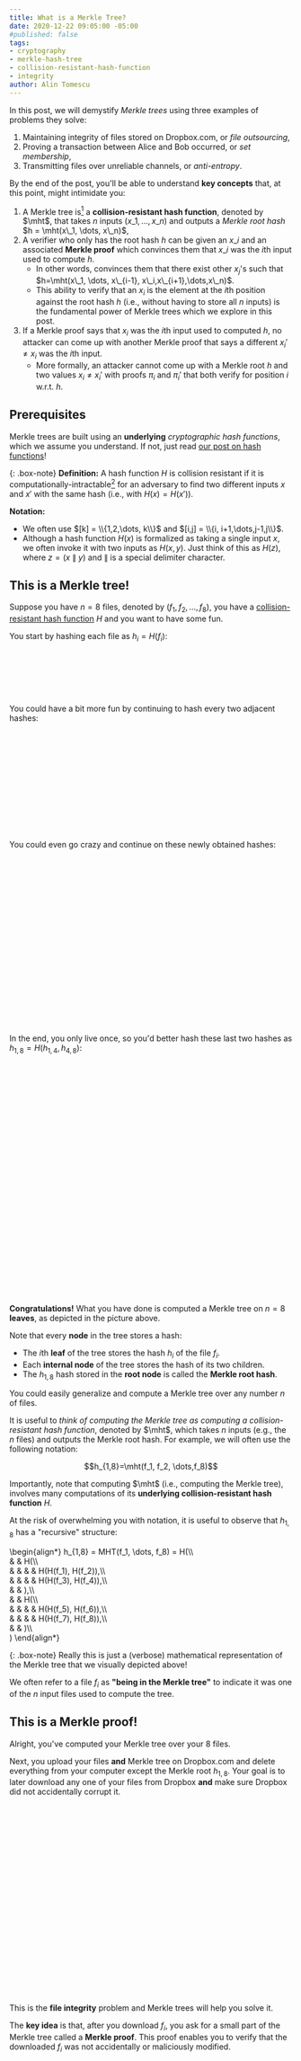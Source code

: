 ```yaml
---
title: What is a Merkle Tree?
date: 2020-12-22 09:05:00 -05:00
#published: false
tags:
- cryptography
- merkle-hash-tree
- collision-resistant-hash-function
- integrity
author: Alin Tomescu
---
```


In this post, we will demystify _Merkle trees_ using three examples of problems they solve:

 1. Maintaining integrity of files stored on Dropbox.com, or _file outsourcing_,
 1. Proving a transaction between Alice and Bob occurred, or _set membership_,
 1. Transmitting files over unreliable channels, or _anti-entropy_.
 <!-- 1. Signing many documents fast, or _batch signing_. -->
 <!-- 1. Proving Alice's current Ethereum balance is 20 ETH, or _proving dictionary lookups_. -->

<p hidden>$$
\def\mht{\mathsf{MHT}}
\def\mrh{h_{\mathsf{root}}}
\def\vect#1{\boldsymbol{\vec{#1}}}
$$</p>

By the end of the post, you'll be able to understand **key concepts** that, at this point, might intimidate you:

 1. A Merkle tree is[^consideredtobe] a **collision-resistant hash function**, denoted by $\mht$, that takes $n$ inputs $(x\_1, \dots, x\_n)$ and outputs a _Merkle root hash_ $h = \mht(x\_1, \dots, x\_n)$,
 1. A verifier who only has the root hash $h$ can be given an $x\_i$ and an associated **Merkle proof** which convinces them that $x\_i$ was the $i$th input used to compute $h$.
    + In other words, convinces them that there exist other $x_j$'s such that $h=\mht(x\_1, \dots, x\_{i-1}, x\_i,x\_{i+1},\dots,x\_n)$.
    + This ability to verify that an $x_i$ is the element at the $i$th position against the root hash $h$ (i.e., without having to store all $n$ inputs) is the fundamental power of Merkle trees which we explore in this post.
 1. If a Merkle proof says that $x_i$ was the $i$th input used to computed $h$, no attacker can come up with another Merkle proof that says a different $x_i'\ne x_i$ was the $i$th input.
    - More formally, an attacker cannot come up with a Merkle root $h$ and two values $x_i\ne x_i'$ with proofs $\pi_i$ and $\pi_i'$ that both verify for position $i$ w.r.t. $h$.

<!-- 1. Merkle tree are quite **versatile.** They can be used to hash sets, vectors, dictionaries, directed acyclic graphs (DAGs), and many other types of data.
    + Even better, when used to hash a set (or a dictionary), the Merkle tree can be "organized" carefully to allow for **non-membership proofs** of elements in the set (or of keys in the dictionary) -->

## Prerequisites

Merkle trees are built using an **underlying** _cryptographic hash functions_, which we assume you understand.
If not, just read [our post on hash functions][hashurl]!

{: .box-note}
**Definition:** A hash function $H$ is collision resistant if it is computationally-intractable[^handwave] for an adversary to find two different inputs $x$ and $x'$ with the same hash (i.e., with $H(x) = H(x')$).

**Notation:**

 - We often use $[k] = \\{1,2,\dots, k\\}$ and $[i,j] = \\{i, i+1,\dots,j-1,j\\}$.
 - Although a hash function $H(x)$ is formalized as taking a single input $x$, we often invoke it with two inputs as $H(x,y)$. Just think of this as $H(z)$, where $z=(x\ \|\ y)$ and $\|$ is a special delimiter character.

## This is a Merkle tree!

Suppose you have $n=8$ files, denoted by $(f_1, f_2, \dots, f_8)$, you have a [collision-resistant hash function][hashurl] $H$ and you want to have some fun.

You start by hashing each file as $h_i = H(f_i)$:

<!--
\begin{align\*}
h_1 &= H(f_1)\\\\\
h_2 &= H(f_2)\\\\\
    \vdots\\\\\
h_8 &= H(f_8)
\end{align\*}
-->

<div style="height: 80px; background: url(/uploads/merkle-tree-level-1.png) no-repeat bottom; background-size: 100% auto;"></div>

You could have a bit more fun by continuing to hash every two adjacent hashes:

<!--
\begin{align\*}
h_{1,2} &= H(h_1, h_2)\\\\\
h_{3,4} &= H(h_3,h_4)\\\\\
h_{5,6} &= H(h_5, h_6)\\\\\
h_{7,8} &= H(h_7,h_8)
\end{align\*}
-->

<div style="height: 180px; background: url(/uploads/merkle-tree-level-2.png) no-repeat bottom; background-size: 100% auto;"></div>

You could even go crazy and continue on these newly obtained hashes:

<!--
$$h_{1,4} = H(h_{1,2}, h_{3,4}), h_{5,8} = H(h_{5,6}, h_{7,8})$$
-->

<div style="height: 300px; background: url(/uploads/merkle-tree-level-3.png) no-repeat bottom; background-size: 100% auto;"></div>

In the end, you only live once, so you'd better hash these last two hashes as $h_{1,8} = H(h_{1,4}, h_{4,8})$:

<div style="height: 415px; background: url(/uploads/merkle-tree-level-4.png) no-repeat bottom; background-size: 100% auto;"></div>

**Congratulations!**
What you have done is computed a Merkle tree on $n=8$ **leaves**, as depicted in the picture above.

Note that every **node** in the tree stores a hash:

 - The $i$th **leaf** of the tree stores the hash $h_i$ of the file $f_i$.
 - Each **internal node** of the tree stores the hash of its two children.
 - The $h_{1,8}$ hash stored in the **root node** is called the **Merkle root hash**.

<!-- As we'll argue later, this Merkle root hash can be viewed as a collision-resistant hash of the 8 files. -->

You could easily generalize and compute a Merkle tree over any number $n$ of files.

It is useful to _think of computing the Merkle tree as computing a collision-resistant hash function_, denoted by $\mht$, which takes $n$ inputs (e.g., the $n$ files) and outputs the Merkle root hash.
For example, we will often use the following notation:

$$h_{1,8}=\mht(f_1, f_2, \dots,f_8)$$

Importantly, note that computing $\mht$ (i.e., computing the Merkle tree), involves many computations of its **underlying collision-resistant hash function** $H$. 

At the risk of overwhelming you with notation, it is useful to observe that $h_{1,8}$ has a "recursive" structure:

\begin{align\*}
h_{1,8} = MHT(f_1, \dots, f_8) = H(\\\\\
    & & H(\\\\\
    & & & & H(H(f_1), H(f_2)),\\\\\
    & & & & H(H(f_3), H(f_4)),\\\\\
    & &  ),\\\\\
    & & H(\\\\\
    & & & & H(H(f_5), H(f_6)),\\\\\
    & & & & H(H(f_7), H(f_8)),\\\\\
    & &  )\\\\\
)
\end{align\*}

{: .box-note}
Really this is just a (verbose) mathematical representation of the Merkle tree that we visually depicted above!

We often refer to a file $f_i$ as **"being in the Merkle tree"** to indicate it was one of the $n$ input files used to compute the tree.

<!--It is useful to number the **levels** of a Merkle tree built over $2^{k-1} < n\le 2^k$ leaves from 1 (i.e., the bottom level storing the leaves) to $k+1$ (i.e., the top level storing the root node).-->

## This is a Merkle proof!

Alright, you've computed your Merkle tree over your 8 files.

Next, you upload your files **and** Merkle tree on Dropbox.com and delete everything from your computer except the Merkle root $h_{1,8}$.
Your goal is to later download any one of your files from Dropbox **and** make sure Dropbox did not accidentally corrupt it.

<div style="height: 340px; background: url(/uploads/merkle-send-to-dropbox.png) no-repeat bottom; background-size: 100% auto;"></div>

This is the **file integrity** problem and Merkle trees will help you solve it.

The **key idea** is that, after you download $f_i$, you ask for a small part of the Merkle tree called a **Merkle proof**.
This proof enables you to verify that the downloaded $f_i$ was not accidentally or maliciously modified.

<div style="height: 340px; background: url(/uploads/merkle-proof-from-dropbox.png) no-repeat bottom; background-size: 100% auto;"></div>

<!--
Merkle trees allow you to verify that the file $f_i$ you downloaded from Dropbox was indeed the same file used to compute the Merkle root $h_{1,8}$.
-->

But how do you verify?

Well, observe that the Merkle proof for $f_i$ is exactly the subset of hashes in the Merkle tree that, together with $f_i$, allow you to recompute the root hash of the Merkle tree and check it matches the real hash $h_{1,8}$, **without knowing any of the other hashed files**.

So, to verify the proof, you simply "fill in the blanks" in the picture above by computing the missing hashes depicted with dotted boxes, in this order:
\begin{align\*}
    h_3' &= H(f_3)\\\\\
    h_{3,4}' &= H(h_3', h_4)\\\\\
    h_{1,4}' &= H(h_{1,2}, h_{3,4}')\\\\\
    h_{1,8}' &= H(h_{1,4}', h_{5,8})
\end{align\*}

Lastly, you check that the Merkle root $h_{1,8}'$ you computed above is equal to the Merkle root $h_{1,8}$ you kept locally!
If that's the case, then you can be sure you downloaded the correct $f_i$ (and we prove this later).

<div style="height: 340px; background: url(/uploads/merkle-proof-verification.png) no-repeat bottom; background-size: 100% auto;"></div>

<!-- In other words, such a Merkle proof is a **membership proof** of $f_i$ in the Merkle tree with root hash $h_{1,8}$. -->

{: .box-note}
But why does this check suffice as a proof that $f_i$ was downloaded correctly?
Here's some intuition.
Since the Merkle proof verified, this means you were able to recompute the root hash $h_{1,8}$ by using $f_i$ as the $i$th input and the Merkle proof as the remaining inputs.
If the proof verification had yielded the same hash $h_{1,8}$ but with a different file $f_i' \ne f_i$ as the $i$th input, then this would yield a collision in the underlying hash function $H$ used to build the tree.
This last observation is not trivial to see but we will help you see it later, when we argue security formally.
<!-- in the Merkle tree, which is modelled as collision-resistant hash function $\mht$. -->
<!-- This, in turn, can be turned into a collision-->

### Why use large Merkle proofs anyway?

Forget the Merkle tree!
Since you only have eight files, you could check integrity by storing their hashes $h_i=H(f_i)$ rather than their Merkle root $h_{1,8} = \mht(f_1, \dots, f_8)$.
After all, the $h_i$ hashes are much smaller than the files themselves.

Then, when you download $f_i$, you hash it as $y_i = H(f_i)$ and check that $h_i = y_i$.
Since $H$ is [collision-resistant][hashurl], you can be certain that $f_i$ was not modified.
(Indeed, we already discussed how [hash functions can be used for download file integrity][hashurl] in our previous post.)

One advantage of this approach is you no longer need to download Merkle proofs.

Unfortunately, the problem with this approach is you have to store $n$ hashes when you outsource $n$ files.
While this is fine when $n=8$, it is no so great when $n=1,000,000,000$!

_"But that's crazy! Who has one billion files?"_ you might protest.

Well, just take a look at the [Certificate Transparency (CT)][ct] project, which builds a Merkle tree over the set of all digital certificates of HTTPS websites.
These Merkle trees easily have hundreds of millions of leaves and are designed to scale to billions.

**Moral of the story:**
To avoid the need for the verifier to store a hash for each one of the $n$ outsourced file, we use Merkle trees.
This way, you only need to store a Merkle root hash (rather than $n$ hashes) and receive an $O(\log{n})$-sized Merkle proof with each downloaded file.

{: .box-note}
If you are still concerned about large Merkle proof size, you should look at more _algebraic_ **vector commitments (VCs)**, such as recent ones based on [polynomial commitments](https://alinush.github.io/2020/05/06/aggregatable-subvector-commitments-for-stateless-cryptocurrencies.html) or on [RSA assumptions](https://alinush.github.io/2020/11/24/Catalano-Fiore-Vector-Commitments.html).
However, be aware that VCs come with their own performance bottlenecks and other caveats.

## What else is a Merkle tree useful for?

Now that we know how a Merkle tree is computed and how Merkle proofs work, let's dig into a few more use-cases.

<!-- You are probably on this blog because you are interested in blockchains, so let's use a few relevant examples. -->

### Efficiently proving Bitcoin transactions were validated

Recall that a Bitcoin block is just a _set of transactions_ that were validated by a miner.

**Problem:**
Sometimes it is useful for _Alice_, who is running Bitcoin on her mobile phone, to verify that she received a payment transaction from _Bob_.

<img src="/uploads/merkle-bitcoin-1.png" />

**Inefficient, consensus-based solution:**
Alice could simply download every newly mined Bitcoin block on her phone and inspect the block for a transaction from Bob that pays her.
But this requires Alice to download a lot of data (1 MiB / block), which can be either slow or expensive, since mobile data costs money.
_(The unstated assumption here is that Alice relies on Bitcoin's proof-of-work consensus protocol to decide whether a block is valid. These consensus-related details are covered in other posts[^post1]$^,$[^post2] on this blog.)_

{: .box-warning}
**Insecure, polling-based solution:**
Note that Alice cannot just simply ask nodes on the Bitcoin network, _"Hey, was I paid by Bob?"_ since nodes can lie and say _"Yes, you were"_ showing her a transaction from Bob that is actually not yet incorporated into a block.

**Efficient, Merkle-based solution:**
If Alice was indeed paid by Bob, then Bitcoin can prove this to her via a **Merkle proof**. 
Specifically, Alice will ask a Bitcoin node if she was paid by Bob in the latest block, but instead of simply trusting the _"Yes, you were paid and here's the transaction"_ answer, she will ask the node to _prove membership of the transaction_ in the block via a Merkle proof.

Importantly, Alice never has to download the full block: she only needs to download a small part of the block called the **block header**, which contains the root of a Merkle tree built over all transactions in that block[^catena].
This way, Alice can verify the Merkle proof leading to Bob's transaction in this tree, which will assure her that Bob's transaction is in the block without having to download the other transactions.

<img src="/uploads/merkle-bitcoin-2.png" />

{: .box-warning}
This Merkle-based solution still requires Alice to rely on Bitcoin's proof-of-work consensus to validate block _headers_. 
However, since headers are 80 bytes, this is much more efficient than downloading full (1 MiB) blocks.
Furthermore, some of you might note that, because of Bitcoin's _chronologically-ordered_ Merkle tree, a node can still lie and say _"No, you weren't paid by Bob"_ and Alice would have no way to tell the truth _efficiently_ without actually downloading every new block and inspecting it.
One way this problem could be solved is by re-ordering Bitcoin's Merkle tree, either by the payer or by the payee's Bitcoin address.
We leave the details of this to another post.
<!-- We touch upon this briefly later, when discussing Ethereum's Merkle tree.-->

**Moral of the story:** 
The beauty of Merkle trees is that a _prover_, who has a large set of data (e.g., thousands of transactions) can convince a _verifier_, who has access to the set's Merkle root hash, that a piece of data (e.g., a single transaction) is in this large set by giving the verifier a Merkle proof.

### Downloading files over corrupted channels, or anti-entropy via Merkle trees

In our previous example, we showed how you could outsource your files to Dropbox and **detect** malicious or accidental modifications of any of your files.

Suppose the modifications were accidental due to an unreliable connection to Dropbox.
It would be nice if you could not just _detect_ these modifications but actually **recover** from them and eventually download the original, unmodified file.

**The naive solution** would be to simply restart the file download whenever you detect a modification via the Merkle-based technique we discussed before.
However, this could be painfully slow.
In fact, if the connection is sufficiently unreliable and if the file is sufficiently large, this might never terminate.

A **better solution** is to split the file into **blocks** and use the Merkle tree to detect modifications _at the block level_ (i.e., at a finer granularity) rather than at the file level.
This way, you only need to restart the download for incorrectly downloaded blocks, which helps you make steady progress.

To keep things simple, we will focus on a simpler scenario where just one file is outsourced to Dropbox rather than $n$ files.
We will discuss later how this can be generalized to $n$ files.

#### Inefficient: Recovering corrupted file blocks with one Merkle proof per block

As we said above, we will split the file $f$ into, say, $b=8$ **blocks**:

$$f = ( f^1, f^2,\dots, f^8 )$$

Then, we will build a Merkle tree over these 8 blocks:

<img src="/uploads/merkle-anti-entropy-1.png" />

As before, you send $f$ and the Merkle tree to Dropbox, and you store $h_{1,8}$ locally.

Next, to download $f$ reliably, you will now download each block of $f$ with its Merkle proof, which you verify as discussed in the beginning of the post.
And if a block's proof does not verify, you ask for that block and its proof again until it does.
Ultimately, the unreliable channel will become reliable and the proof will verify.

This approach is better than the previous one because, when the channel is unreliable, you do not need to restart the download of $f$ from scratch.
Instead, you only restart the download for the specific block of $f$ that failed downloading.

{: .box-note}
Note that there's an interesting choice of block size to be made, as a function of the unreliability of the channel.
However, this is beyond the purpose of this post.
Also note that there are other ways to deal with unreliable channels, such as error-correcting codes, which again are beyond the purpose of this post.

<!-- this **first solution** always involves downloading all $b-1$ hashes in the Merkle tree (roughly[^pow2]), in addition to the blocks themselves. -->
Unfortunately, in this **first solution**, you are re-downloading the full Merkle tree, in addition to the blocks themselves.
This is because Dropbox sends a Merkle proof for _every_ block[^dedup], **even if that block is correct**.

We will fix this next.

#### Recovering corrupted file blocks with one Merkle proof per *corrupted* block

A **better solution** is to observe that you can first _optimistically_ download all $b=8$ blocks, and rebuild the Merkle tree over them.
If you get the same root hash $h_{1,8}$, you have downloaded the file $f$ correctly and you are done!

Otherwise, let's go through an example to see how you would identify the corrupted blocks.
Assume, for simplicity, that only block $5$ (denoted by $f^5$) is corrupted.
Then, the Merkle tree you re-compute during the download would differ _only slightly_ from the one you originally computed above.

Specifically, you would re-compute the tree below, with the difference highlighted in red:

<img src="/uploads/merkle-anti-entropy-2.png" />

If all blocks were correct, you expect the root hash of the Merkle tree above to be $h_{1,8}$.
However, the blocks you downloaded yielded a different root hash $h_{1,8}'$.
This tells you some of the blocks are corrupted!

Even better, you realize that either:

 1. Some of the first $b/2$ blocks were corrupted,
 2. Some of the last $b/2$ blocks were corrupted,
 3. Or both!

And because you have the actual root hash $h_{1,8}$, you can actually tell which one of these cases you are in!
How?
You simply ask for the children $(h_{1,4}, h_{5,8})$ of the root $h_{1,8}$ until you receive the correct ones that verify: i.e., the ones such that $h_{1,8} = H(h_{1,4}, h_{5,8})$.

Once you have the correct children, you immediately notice that you computed the correct $h_{1,4}$ but computed a different $h_{5,8}'$ instead of $h_{5,8}$.
This tells you the first 4 blocks were correct, but the last 4 were not. 
As a result, you can now ignore the first (correct) half of the Merkle tree for blocks $f^1,\dots,f^4$ and focus on the second (corrupted) half for blocks $f^5,\dots,f^8$.

<img src="/uploads/merkle-anti-entropy-3.png" />

In other words, you have now reduced your initial problem of to a smaller subproblem!
Specifically, you must now identify the corrupted block amongst blocks $f^5,\dots,f^8$.
And, since you now know that their real Merkle root hash is $h_{5,8}$, you just need to recursively apply the same technique!

Importantly, you should convince yourself that this approach works even if there is more than one corrupted block: you will just have more sub-problems.
Furthermore, note that if all blocks are corrupted, then this approach effectively downloads all Merkle hashes in the tree.
However, if just one block is corrupted, this approach will only download the hashes along the path to that block (i.e., the ones in red in the figure above) and the Merkle proof for that block (i.e., the sibling nodes of the red nodes).

In general, this approach only downloads (roughly) a Merkle proof _per corrupted block_, without re-downloading common hashes across different proofs.
In contrast, the first solution downloaded one Merkle proof _per downloaded block_, even if the block was correct!

#### Generalizing to more than one file

We can generalize the approach above to multiple files.
The key idea is to build a Merkle tree over each file's blocks as already described.
If we have $n$ files, we get $n$ Merkle trees with root hashes $r_1, r_2, \dots, r_{n-1}$ and $r_n$, respectively.
Next, we build another Merkle tree over these root hashes.
Lastly, denote this tree's root hash by $z_{1,n}$.

For example, here's what this would look like when $n=8$:

<img src="/uploads/merkle-anti-entropy-4.png" />

Now, when downloading, say, the 2nd file $f_2$ over an unreliable channel, you first ask for the 2nd leaf of the Merkle tree with root $z_{1,8}$, which is $r_2$, together with a Merkle proof.
Once again, because the channel is unreliable, you might have to ask multiple times until the proof verifies.
Finally, once you have $r_2$, you can run the protocol described above, since you have the root hash of $f_2$'s Merkle tree! 

<!--
It could be that either:

 - some of the first $b/2$ blocks were downloaded incorrectly,
 - some of the last $b/2$ blocks were downloaded incorrectly, 
 - or both!

To tell which half of the file is invalid, you ask for the left and right hashes $h_L, h_R$ under the root $\ell_i$ and verify their correctness by checking if $\ell_i = H(h_L, h_R)$.
Importantly, note that $h_L$ is the Merkle root built over the first $b/2$ blocks while $h_R$ is the one for the last $b/2$ blocks:

\begin{align}
h_L &= \mht(f_i^1,\dots,f_i^{b/2})\\\\\
h_R &= \mht(f_i^{b/2+1},\dots,f_i^b)
\end{align}

Next, you check if the corresponding hashes you computed from the $b$ downloaded blocks match $h_L$ and $h_R$.
If one of them matches, then you are guaranteed its corresponding blocks were downloaded correctly.
If one (or both) of them does not match, you can now recurse on these hashes, reducing the problem of size $b$ to a problem of size $b/2$ (or to two problems of size $b/2$).


This is very nice in practice, since it could turn out that, say, the last $b/2$ blocks under $h_R$ are all correct, in which case, you never need to ask for any more Merkle hashes in that side of $f_i$'s lower Merkle tree.

Even if both halves of the file are corrupted, you can identify the individual corrupted blocks by repeating the process above recursively until you get to a subproblem of size one: i.e., you have the correct hash of two blocks in the bottom of the tree but the two blocks you've downloaded do not verify against this hash.
Therefore, you can ask Dropbox.com to resend those two blocks until they verify.

{: .box-warning}
**A small clarification:** It could be that only one of these two blocks are corrupted and not both of them.
However, you would have no way of knowing which one.
This is why you must ask for both.
To avoid this overhead, you can build the Merkle tree over the hashes $H(f_i^j)$, rather than over the $f_i^j$ blocks directly.
This way, a subproblem of size one involves you having the hash of single block and asking the server for that block only.
-->

<!-- 
For simplicity, assume each file has $b$ blocks.
Since you have $n$ files, this means you'll have $n\times b$ blocks in total.

You can now build a Merkle tree over these $n\times b$ blocks and store it on Dropbox.com.

**TODO: picture with full upper & lower Merkle tree**

As explained in the beginning of the post, we can think of the Merkle tree as hash function $\mht$ that takes multiple inputs (e.g., the $n\times b$ blocks) and outputs the Merkle root $h$:

$$h=\mht(f_1^1,\dots,f_1^b\mathbf{, }\ f_2^1,\dots, f_2^b\mathbf{, }\ \dots\mathbf{, }\ f_n^1,\dots,f_n^b)$$ 

Next, let us focus on the Merkle **sub**tree built over just the blocks of file $f_i$ (highlighted above in **TODO:** pick color).
We notice two things.
First, this is just a Merkle tree over the $b$ blocks of file $f_i$.
We'll refer to this as the $i$th **lower Merkle tree** and we'll use $\ell_i$ to denote its root hash:

$$\ell_i = \mht(f_i^1,\dots,f_i^b)$$

Second, we'll refer to the Merkle tree built over all these $\ell_i$ Merkle hashes as **the upper Merkle tree**.
In other words, the Merkle root hash $h$ can be expressed as:

\begin{align}
h &= \mht(\ell_1, \dots, \ell_n)\\\\\
  &= \mht(f_1^1,\dots,f_1^b\mathbf{, }\ f_2^1,\dots, f_2^b\mathbf{, }\ \dots\mathbf{, }\ f_n^1,\dots,f_n^b)
\end{align}

Note that the upper Merkle tree has $n$ leaves, where $\ell_i$ is the $i$th leaf.
-->

<!--
Suppose you are trying to download $f$ from Dropbox and you have the Merkle root $h$ built over it.
First, you ask Dropbox for $f$'s lower Merkle tree root $\ell_i$, together with a Merkle proof w.r.t. the root hash $h$.
Since the connection is unreliable, you might get a bad $\ell_i$, or a bad proof, or both. 
Nonetheless you repeat until you receive an $\ell_i$ whose proof verifies.

You now have the Merkle root $\ell_i$, which was built over $f_i$'s blocks.
-->

<!--

Note that the lower Merkle tree for a file $f_i$ can be split into a _left_ and _right_ Merkle trees:

 1. The Merkle tree for the left blocks of the file $f_i^1,\dots,f_i^{b/2}$ with root hash **TODO**
 2. The Merkle tree for the right blocks of the file $f_i^{b/2+1},\dots,f_i^b$ with root hash **TODO**

Also note that the root hash of $f_i$'s Merkle tree is just the hash of **TODO** and **TODO**.

This is the key observation that helps us identify which parts of $f_i$ have been corrupted during a download.
Specifically, if $f_i$'s hash doesn't match the Merkle root **TODO**, we can split the problem into two halves by checking if the left blocks of $f_i$ have the correct hash **and** if the right blocks of $f_i$ have the correct hash.

After we download a file, say $f_i$ of $b=4$ blocks, we will start an **anti-entropy protocol** to detect which blocks of the file have been incorrectly downloaded:
<!-- ask for a Merkle proof to check its integrity.
If it verifies, we are done.
Otherwise, we will -->

<!--

 1. We ask Dropbox for a Merkle proof to the _lower Merkle root_ for $f_i$ (i.e., **TODO: notation** in the figure above).
 1. We check it matches the actual Merkle root hash of the downloaded $f_i$, which we compute as $\mht(f_i^1,\dots,f_i^4)$.
 1. If it matches, we've downloaded the correct $f_i$.
 1. Otherwise, we recursively check if we correctly downloaded the left half of the file $f_i^1,f_i^2$ and the right half of the file $f_i^3, \dots,f_i^4$.
 1. Note that due to the recursive structure of the Merkle tree, both halves of the files have their own Merkle trees, whose roots are the children of **TODO: notation from above**.

-->

<!-- ### Proving account balances in Ethereum via ordered Merkle trees

So far, we've discussed building Merkle trees over **vectors** of elements numbered from $1$ to $n$.
The elements were either full files, or blocks of files.
However, there's a plethora of other _data structures_, beyond vectors, that one can **"Merkleize"**, or compute a Merkle tree over.

A useful data structure is a **dictionary**, which maps a **key** to a _unique_ **value**.
For example, the state of the Ethereum cryptocurrency is represented as a dictionary that maps each user's _address_ to that user's balance in ETH. 
Here, the address is the key and the balance is the value. 
<small>(If you do not recall, a user's address is just a hash of that user's public key.)</small>

In Ethereum, it is sometimes useful to prove a user's balance to a validator who only has access to the Ethereum block hashes, rather than the Ethereum full state[^CPZ18] (which would make the validator's job trivial).
For example, so-called stateless validators who get a transaction transferring $v$ ETH from Alice to Bob will need a proof that Alice has balance $\ge v$.

Without describing Ethereum's exact Merkle tree design, here's how one would design such a Merkle tree.
-->

<!-- ### Batch signing via Merkle trees -->

## Want more?

Well, I hope you found all of this fascinating and want to learn more.
You could start by going to the bonus section below and reading our formal security proof for Merkle trees.

Then, you could read my three favorite Merkle tree papers, which I think are highly approachable even for beginners.

First, you should read the paper on **history trees** by Crosby and Wallach[^CW09].
History trees are Merkle trees that "grow" from left to right, in the sense that one is only allowed to append new leafs to the right of the tree.

Despite their simplicity, history trees are incredibly powerful since they support _append-only proofs_: given an older tree of $t$ leaves and a new tree of $t'=t+\Delta$ leaves, one can prove (using a succinct $O(\log{t'})$-sized proof) that the new tree includes all the leaves from the old tree.
This makes history trees very useful for building append-only logs such as [Certificate Transparency (CT)][ct], which is at the core of securing HTTPS.

{: .box-note}
_"Append-only logs? Don't you mean blockchains?"_ you ask.
Nope, I do not.
These logs have a different mechanism to detect (rather than prevent) forks.
However, each fork is always provably extended in append-only fashion using the proofs described above.

Second, you should read the paper on CONIKS by Melara et al[^MBBplus15].
CONIKS is also a transparency log, but geared more towards securing instant messaging apps such as Signal, rather than HTTPS.
One interesting thing you'll learn from this paper is how to lexicographically-order your Merkle trees so you can prove something is **not** in the tree, as we briefly touched upon in the Bitcoin section.
In fact, I believe this paper takes the most sane, straightforward approach to doing so.
Specifically, CONIKS builds a **Merkle prefix tree**, which is much simpler to implement than any binary search tree or treap (at least in my own experience).
It also has the advantage of having expected $O(\log{n})$ height if the data being Merkle-ized is not adversarially-produced.

{: .box-note}
A related paper is would be the Revocation Transparency (RT) manuscript[^LK15], which CONIKS can be regarded as improving upon in terms of proof size and other dimensions.

Third, you should read the Verifiable Data Structures[^ELC16] manuscript by the Certificate Transparency (CT) team, which combines a history tree with a lexicographically-ordered tree (such as CONIKS) into a single system with its own advantages.

At the end of the day, I think what I'm trying to say is _"why don't you go read about transparency logs and come write a blog post on Decentralized Thoughts so I don't have to do it!"_ :)


## Bonus: A Merkle tree is a collision-resistant hash function

A very simple way to think of a Merkle hash tree with $n$ _leaves_ is as a collision-resistant hash function $\mht$ that takes $n$ inputs[^contrast] and ouputs a $2\lambda$-bit hash, a.k.a. the _Merkle root hash_.
More formally, the _Merkle hash function_ is defined as:

$$\mht : \left(\{0,1\}^*\right)^n \rightarrow \{0,1\}^{2\lambda}$$

And the Merkle root of some input $\vect{x} = (x_1,\dots, x_n)$ is denoted by:

$$h = \mht(x_1,\dots,x_n)$$

Here, $\lambda$ is a _security parameter_ typically set to 128, which implies Merkle root hashes are 256 bits.

{: .box-warning}
**Theorem (Merkle trees are collision-resistant)**: It is unfeasible to find two sets of leaves $\vect{x} = (x_1, \dots, x_n)$ and $\vect{x}' = (x_1', \dots, x_n')$ such that $\vect{x}\ne \vect{x}'$ but $\mht(\vect{x}) = \mht(\vect{x'})$.

Instead of proving this theorem, we'll prove an even stronger one below, which implies this one.
However, if you want to prove this theorem, all you have to do is show that the existence of these two "inconsistent" sets of leaves implies a collision in the underlying hash function $H$.
In fact, in the proof, you will "search" for this collision much like the anti-entropy protocol described above searches for corrupted blocks!

{: .box-warning}
**Theorem (Merkle proof consistency):** It is unfeasible to output a Merkle root $h$ and two "inconsistent" proofs $\pi_i$ and $\pi_i'$ for two different inputs $x_i$ and $x_i'$ at the $i$th leaf in the tree of size $n$.

**Proof:**
The Merkle proof for $x_i$ is $\pi_i = ((h_1, b_1), \dots, (h_k,b_k))$, where the $h_i$'s are **sibling hashes** and the $b_i$'s are **direction bits**.
Specifically, if $b_i = 0$, then $h_i$ is a left child of its parent node in the tree and if $b_i=1$, then it's a right child.

{: .box-note}
In our previous discussion, we never had to bring up these _direction bits_ because we always visually depicted a specific Merkle proof. 
However, here, we need to reason about _any_ Merkle proof for _any_ arbitrary leaf.
Since such a proof can "take arbitrary left and right turns" as it's going down the tree, we use these direction bits as "guidance" for the verifier.
(A careful reader might notice that the direction bits can actually be derived from the leaf index $i$ being proved and don't actually need to be sent with the proof: the direction bits are obtained by flipping $i$'s binary representation.)

Roughly speaking, to verify $\pi_i$, the verifier uses $x_i$ together with the sibling hashes and the direction bits to compute the hashes $(z_1, \dots, z_{k+1})$ along the path from $x_i$ to the root.
More precisely, the verifier:

 1. Sets $z_1 = x_i$.
 2. For each $j\in[2,k]$, computes $z_j$ as follows:
    + If $b\_{j-1} = 1$, then $z\_j = H(z\_{j-1}, h\_{j-1})$
    + If $b\_{j-1} = 0$, then $z\_j = H(h\_{j-1}, z\_{j-1})$

Lastly, the verifier checks if $z_{k+1}$ equals the Merkle root hash $h$.
If it does, then the verification succeeds.
Otherwise, it fails.

{: .box-note}
Do not be intimidated by all the math above: we are merely generalizing the Merkle proof verification that we visually depicted in the Dropbox file outsourcing example at the beginning of this post.

<!--This is what is often referred to as _"hashing up the tree"_ from position $i$ when verifying the proof $\pi_i$.-->

Similarly, the proof for $x_i'$ is $\pi_i' = ((h_1', b_1), \dots, (h_k', b_k))$.
Note that the $h_i'$ hashes could differ from the $h_i$ hashes, but the direction bits are the same, since both proofs are for the $i$th leaf in the tree.

Since both proofs verify, the verification of the second proof $\pi_i'$ for $x_i'$ will yield hashes $\\{z\_1',z\_2',\dots,z\_{k+1}'\\}$ along the same path from $x_i'$ to the root such that $z_{k+1}' = h$.

But recall from the verification of the first proof $\pi_i$ that we also have $z_{k+1} = h$.
Thus, $z_{k+1} = z_{k+1}'$.
This is merely saying that, since both proofs verify, they yield the same root hash $h = z_{k+1} = z'_{k+1}$.

The next step is to reason about how the two different $x_i\ne x_i'$ could have possibly "hashed up" to the same root hash $h$.
(Spoiler alert: only by having a collision in the underlying hash function $H$.)
I think this is best explained by considering a few extreme cases and then generalizing.
(Note that these are not the _only_ two cases; just two particularly enlightening ones.)

**Extreme case \#1**: 
One way would have been for the proof verification to yield $z\_j \ne z\_j'$ for all $j\in[k]$ (but not for $j=k+1$ since that's the level of the Merkle root).
In this case, without loss of generality, assume $b_k = 1$.
Then, we would have $h = z\_{k+1} = H(z\_k, h\_k)$ and $h = z\_{k+1}' = H(z\_k', h\_k')$.
But since $z\_k \ne z\_k'$, this gives a collision in $H$!
(Alternatively, if $b_k = 0$, just switch the inputs to the hash function.)

**Extreme case \#2**: 
Another way would have been for the proof verification to yield $z\_j = z\_j'$ for all $j\in[2, k+1]$ (but not for $j=1$ since that's the level of $x_i$ and $x_i'$ and they are not equal).
In this case, without loss of generality, assume $b_1 = 1$.
Then, we would have $z\_2 = H(x\_1, h\_1)$ and $z\_2' = H(x\_1', h\_1')$.
(Again, if $b_k = 0$, just switch $H$'s inputs.)
But since $z\_2 = z\_2'$ and $x\_i\ne x\_i'$, this gives a collision in $H$!

The point here is to see that, no matter what the two inconsistent proofs are, one can always work their way back to a collision in $H$, whether that collision is at the top of the tree (extreme case #1), at the bottom of the tree (extreme case #2) or anywhere in between, which we discuss next.

You should now be able to see more easily that, as long as $x_i\ne x_i'$ but the computed root hashes are the same (i.e., $z_{k+1} = z_{k+1}' = h$), then there must exist some level $j\in [k]$ where there is a collision:

\begin{align\*}
\exists\ \text{level}\ j\in [k]\ & \text{s.t.}\ 
\begin{cases}
H(z_{j-1}, h_{j-1}) = H(z_{j-1}', h_{j-1}'),\ \text{if}\ b_{j-1} = 1\\\\\
H(h_{j-1}, z_{j-1}) = H(h_{j-1}', z_{j-1}'),\ \text{if}\ b_{j-1} = 0
\end{cases}
\\\\\
\\\\\
& \text{but with}\ z_{j-1}\ne z_{j-1}'\ \text{or}\ h_{j-1}\ne h_{j-1}'
\end{align\*}

(Again, recall that $z_1 = x_i$ and $z_1'=x_i'$.)
But such a collision at level $j$ implies a break in the collision-resistance of $H$, which is a contradiction.
QED.

{: .box-note}
The claim about the existence of such a level $j$ might not be easy to understand at first glance.
It is best to draw yourself a Merkle proof together with the hashes computed during its verification and run through the following mental exercise: 
<br />
<br />
Start at the root of the tree, at level $k+1$!
Since both proofs verify and yield the same root hash, it could be that we either have a collision in $H$ at this level or we don't.
If we do have a collision, we are done.
If we do not, then we know that $z_k = z_k'$ and $h_k = h_k'$.
<br />
<br />
Next, work your way down and continue on the subtree with root hash $z_k = z_k'$.
Again, it must be that either there was a collision or that $z_{k-1} = z_{k-1}'$ and $h_{k-1} = h_{k-1}'$.
If there was a collision, we are done.
Otherwise, we continue recursively.
<br />
<br />
In the end, we will get to the bottom level which is guaranteed to have $z_1\ne z_1'$ (because $x_i\ne x_i'$) while $z_2 = z_2'$ from the previous level, which yields a collision.
This is actually the _extreme case \#2_ that we've handled above!
No matter what, there will always be a collision!

{% include_relative bib.md %}

[^catena]: For a simple explanation of Bitcoin's block structure, see the author's [presentation on Catena](https://alinush.github.io/talks.html#catena-efficient-non-equivocation-via-bitcoin), #shamelessplug.
[^consideredtobe]: To be more specific, a Merkle tree **can be viewed as** a hash function on $n$ inputs, but can be so much more than that. For example, when Merkle hashing a _dictionary_ with a large key space, a Merkle tree can be viewed as a hash function on $2^{256}$ inputs, where most of them are not set (i.e., "null"), which makes computing it (in a careful manner) feasible. Importantly, these kinds of Merkle trees allow for **non-membership** proofs of inputs that are set to null.
[^contrast]: In contrast, the collision-resistant functions $H$ we discussed in our [previous post][hashurl] take just one input $x$ and hash it as $h = H(x)$.
[^dedup]: I'm assuming Dropbox is smart and doesn't send a hash twice when it's shared by two proofs. This is why the overhead is only $b-1$.
[^handwave]: Computational intractability would deserve its own post. For now, just think of it as _"no algorithm we can conceive of can break collision resistance **and** finish executing before the heat death of the Universe."_
[^post1]: [The First Blockchain or How to Time-Stamp a Digital Document](/2020-07-05-the-first-blockchain-or-how-to-time-stamp-a-digital-document/)
[^post2]: [Security proof for Nakamoto Consensus](/2019-11-29-Analysis-Nakamoto/)
[^pow2]: If a Merkle tree has $b$ leaves **and** $b=2^k$, then it has $b-1$ internal hashes (including the root hash). For example, a tree of 4 leaves has 3 internal hashes: the two parents and the root.

[ct]: https://en.wikipedia.org/wiki/Certificate_Transparency
[hashurl]: /2020-08-28-what-is-a-cryptographic-hash-function
